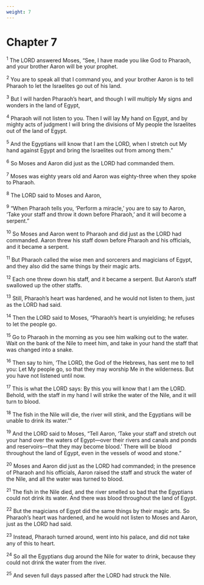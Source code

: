```yaml
---
weight: 7
---
```


# Chapter 7

<sup>1</sup> The LORD answered Moses, “See, I have made you like God to Pharaoh, and your brother Aaron will be your prophet. 

<sup>2</sup> You are to speak all that I command you, and your brother Aaron is to tell Pharaoh to let the Israelites go out of his land. 

<sup>3</sup> But I will harden Pharaoh’s heart, and though I will multiply My signs and wonders in the land of Egypt, 

<sup>4</sup> Pharaoh will not listen to you. Then I will lay My hand on Egypt, and by mighty acts of judgment I will bring the divisions of My people the Israelites out of the land of Egypt. 

<sup>5</sup> And the Egyptians will know that I am the LORD, when I stretch out My hand against Egypt and bring the Israelites out from among them.” 

<sup>6</sup> So Moses and Aaron did just as the LORD had commanded them. 

<sup>7</sup> Moses was eighty years old and Aaron was eighty-three when they spoke to Pharaoh. 

<sup>8</sup> The LORD said to Moses and Aaron, 

<sup>9</sup> “When Pharaoh tells you, ‘Perform a miracle,’ you are to say to Aaron, ‘Take your staff and throw it down before Pharaoh,’ and it will become a serpent.” 

<sup>10</sup> So Moses and Aaron went to Pharaoh and did just as the LORD had commanded. Aaron threw his staff down before Pharaoh and his officials, and it became a serpent. 

<sup>11</sup> But Pharaoh called the wise men and sorcerers and magicians of Egypt, and they also did the same things by their magic arts. 

<sup>12</sup> Each one threw down his staff, and it became a serpent. But Aaron’s staff swallowed up the other staffs. 

<sup>13</sup> Still, Pharaoh’s heart was hardened, and he would not listen to them, just as the LORD had said. 

<sup>14</sup> Then the LORD said to Moses, “Pharaoh’s heart is unyielding; he refuses to let the people go. 

<sup>15</sup> Go to Pharaoh in the morning as you see him walking out to the water. Wait on the bank of the Nile to meet him, and take in your hand the staff that was changed into a snake. 

<sup>16</sup> Then say to him, ‘The LORD, the God of the Hebrews, has sent me to tell you: Let My people go, so that they may worship Me in the wilderness. But you have not listened until now. 

<sup>17</sup> This is what the LORD says: By this you will know that I am the LORD. Behold, with the staff in my hand I will strike the water of the Nile, and it will turn to blood. 

<sup>18</sup> The fish in the Nile will die, the river will stink, and the Egyptians will be unable to drink its water.’” 

<sup>19</sup> And the LORD said to Moses, “Tell Aaron, ‘Take your staff and stretch out your hand over the waters of Egypt—over their rivers and canals and ponds and reservoirs—that they may become blood.’ There will be blood throughout the land of Egypt, even in the vessels of wood and stone.” 

<sup>20</sup> Moses and Aaron did just as the LORD had commanded; in the presence of Pharaoh and his officials, Aaron raised the staff and struck the water of the Nile, and all the water was turned to blood. 

<sup>21</sup> The fish in the Nile died, and the river smelled so bad that the Egyptians could not drink its water. And there was blood throughout the land of Egypt. 

<sup>22</sup> But the magicians of Egypt did the same things by their magic arts. So Pharaoh’s heart was hardened, and he would not listen to Moses and Aaron, just as the LORD had said. 

<sup>23</sup> Instead, Pharaoh turned around, went into his palace, and did not take any of this to heart. 

<sup>24</sup> So all the Egyptians dug around the Nile for water to drink, because they could not drink the water from the river. 

<sup>25</sup> And seven full days passed after the LORD had struck the Nile. 


